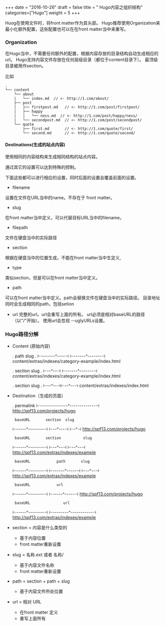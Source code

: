 +++
date = "2016-10-26"
draft = false
title = " Hugo内容之组织结构"
categories=["Hugo"]
weight = 5
+++

Huog在使用文件时，将front matter作为其头部。
Hugo推荐使用Organization来最小化额外配置，这些配置也可以在在front matter当中来重写。  

### Organization
在Hugo当中，不需要任何额外的配置，根据内容存放的目录结构自动生成相应的url。
Hugo支持内容文件存放在任何层级目录（都位于content目录下）。
最顶级目录被用作section。  

比如
    
    .
    └── content
        └── about
        |   └── index.md  // <- http://1.com/about/
        ├── post
        |   ├── firstpost.md   // <- http://1.com/post/firstpost/
        |   ├── happy
        |   |   └── ness.md  // <- http://1.com/post/happy/ness/
        |   └── secondpost.md  // <- http://1.com/post/secondpost/
        └── quote
            ├── first.md       // <- http://1.com/quote/first/
            └── second.md      // <- http://1.com/quote/second/
#### Destinations(生成的站点内容)

使用相同的内容结构来生成相同结构的站点内容。  

通过其它的设置可以达到特殊的控制。  

下面这些都可以进行相应的设置，同时后面的设置会覆盖前面的设置。

* filename

设置在文件在URL当中的name。不存在于 front matter。

* slug

在front matter当中定义，可以代替目标URL当中的filename。
* filepath

文件在硬盘当中的实际路径
* section

根据在硬盘当中的位置生成，不能在front matter当中生定义,
* type

类似section，但是可以在front matter当中定义。
* path

可以在front matter当中定义。path会替换文件在硬盘当中的实际路径。
目录地址同时会生成相同的path，包括setion
* url
完整的url。url会重写上面的所有。
url必须是相对baseURL的路径（以"/"开始）。
使用url会忽视 --uglyURLs设置。


### Hugo路径分解
* Content (原始内容)

    .             path           slug
    .       ⊢-------^----⊣ ⊢------^-------⊣
    content/extras/indexes/category-example/index.html
    
    
    .       section              slug
    .       ⊢--^--⊣        ⊢------^-------⊣
    content/extras/indexes/category-example/index.html
    
    
    .       section  slug
    .       ⊢--^--⊣⊢--^--⊣
    content/extras/indexes/index.html
    

* Destination（生成的页面）


    .           permalink
    ⊢--------------^-------------⊣
    http://spf13.com/projects/hugo
    
    
       baseURL       section  slug
    ⊢-----^--------⊣ ⊢--^---⊣ ⊢-^⊣
    http://spf13.com/projects/hugo
    
    
       baseURL       section          slug
    ⊢-----^--------⊣ ⊢--^--⊣        ⊢--^--⊣
    http://spf13.com/extras/indexes/example
    
    
       baseURL            path       slug
    ⊢-----^--------⊣ ⊢------^-----⊣ ⊢--^--⊣
    http://spf13.com/extras/indexes/example
    
    
       baseURL            url
    ⊢-----^--------⊣ ⊢-----^-----⊣
    http://spf13.com/projects/hugo
    
    
       baseURL               url
    ⊢-----^--------⊣ ⊢--------^-----------⊣
    http://spf13.com/extras/indexes/example
    
* section = 内容是什么类型的
    * 基于内容位置
    * front matter重新设置
* slug = 名称.ext 或者 名称/
    * 基于内容文件名称
    * front matter重新设置
* path = section + path + slug
    * 基于内容文件所处位置
* url = 相对 URL
    * 在front matter 定义
    * 重写上面所有
    